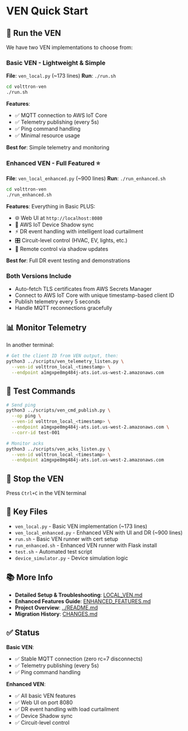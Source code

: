 # VEN Quick Start

## 🚀 Run the VEN

We have two VEN implementations to choose from:

### Basic VEN - Lightweight & Simple

**File**: `ven_local.py` (~173 lines)
**Run**: `./run.sh`

```bash
cd volttron-ven
./run.sh
```

**Features**:
- ✅ MQTT connection to AWS IoT Core
- ✅ Telemetry publishing (every 5s)
- ✅ Ping command handling
- ✅ Minimal resource usage

**Best for**: Simple telemetry and monitoring

### Enhanced VEN - Full Featured ⭐

**File**: `ven_local_enhanced.py` (~900 lines)
**Run**: `./run_enhanced.sh`

```bash
cd volttron-ven
./run_enhanced.sh
```

**Features**: Everything in Basic PLUS:
- 🌐 Web UI at `http://localhost:8080`
- 📱 AWS IoT Device Shadow sync
- ⚡ DR event handling with intelligent load curtailment
- 🎛️ Circuit-level control (HVAC, EV, lights, etc.)
- 🔄 Remote control via shadow updates

**Best for**: Full DR event testing and demonstrations

### Both Versions Include

- Auto-fetch TLS certificates from AWS Secrets Manager
- Connect to AWS IoT Core with unique timestamp-based client ID
- Publish telemetry every 5 seconds
- Handle MQTT reconnections gracefully

## 📊 Monitor Telemetry

In another terminal:
```bash
# Get the client ID from VEN output, then:
python3 ../scripts/ven_telemetry_listen.py \
  --ven-id volttron_local_<timestamp> \
  --endpoint a1mgxpe8mg484j-ats.iot.us-west-2.amazonaws.com
```

## 🧪 Test Commands

```bash
# Send ping
python3 ../scripts/ven_cmd_publish.py \
  --op ping \
  --ven-id volttron_local_<timestamp> \
  --endpoint a1mgxpe8mg484j-ats.iot.us-west-2.amazonaws.com \
  --corr-id test-001

# Monitor acks
python3 ../scripts/ven_acks_listen.py \
  --ven-id volttron_local_<timestamp> \
  --endpoint a1mgxpe8mg484j-ats.iot.us-west-2.amazonaws.com
```

## 🛑 Stop the VEN

Press `Ctrl+C` in the VEN terminal

## 📁 Key Files

- `ven_local.py` - Basic VEN implementation (~173 lines)
- `ven_local_enhanced.py` - Enhanced VEN with UI and DR (~900 lines)
- `run.sh` - Basic VEN runner with cert setup
- `run_enhanced.sh` - Enhanced VEN runner with Flask install
- `test.sh` - Automated test script
- `device_simulator.py` - Device simulation logic

## 📚 More Info

- **Detailed Setup & Troubleshooting**: [LOCAL_VEN.md](LOCAL_VEN.md)
- **Enhanced Features Guide**: [ENHANCED_FEATURES.md](ENHANCED_FEATURES.md)
- **Project Overview**: [../README.md](../README.md)
- **Migration History**: [CHANGES.md](CHANGES.md)

## ✅ Status

**Basic VEN**:
- ✅ Stable MQTT connection (zero rc=7 disconnects)
- ✅ Telemetry publishing (every 5s)
- ✅ Ping command handling

**Enhanced VEN**:
- ✅ All basic VEN features
- ✅ Web UI on port 8080
- ✅ DR event handling with load curtailment
- ✅ Device Shadow sync
- ✅ Circuit-level control
